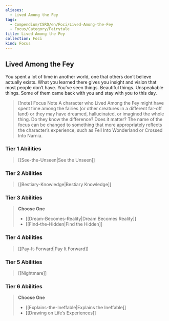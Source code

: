 ```yaml
---
aliases:
  - Lived Among the Fey
tags:
  - Compendium/CSRD/en/Foci/Lived-Among-the-Fey
  - Focus/Category/Fairytale
title: Lived Among the Fey
collection: Foci
kind: Focus
---
```

## Lived Among the Fey
You spent a lot of time in another world, one that others don’t believe actually exists. What you learned there gives you insight and vision that most people don’t have. You’ve seen things. Beautiful things. Unspeakable things. Some of them came back with you and stay with you to this day.

>[!note] Focus Note
>A character who Lived Among the Fey might have spent time among the fairies (or other creatures in a different far-off land) or they may have dreamed, hallucinated, or imagined the whole thing. Do they know the difference? Does it matter? The name of the focus can be changed to something that more appropriately reflects the character’s experience, such as Fell Into Wonderland or Crossed Into Narnia.

### Tier 1 Abilities  
> [[See-the-Unseen|See the Unseen]]  

### Tier 2 Abilities  
> [[Bestiary-Knowledge|Bestiary Knowledge]]  


### Tier 3 Abilities  
> **Choose One**  
>- [[Dream-Becomes-Reality|Dream Becomes Reality]]  
>- [[Find-the-Hidden|Find the Hidden]]  


### Tier 4 Abilities  
> [[Pay-It-Forward|Pay It Forward]]  


### Tier 5 Abilities  
> [[Nightmare]]  


### Tier 6 Abilities  
> **Choose One**  
>- [[Explains-the-Ineffable|Explains the Ineffable]]  
>- [[Drawing on Life’s Experiences]]
